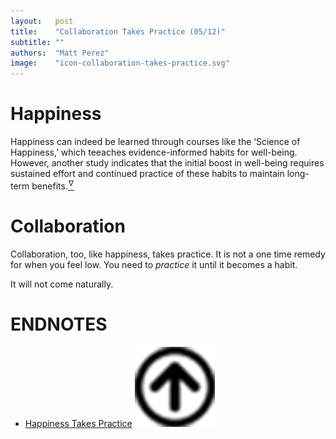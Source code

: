 ```yaml
---
layout:   post
title:    "Collaboration Takes Practice (05/12)"
subtitle: ""
authors:  "Matt Perez"
image:    "icon-collaboration-takes-practice.svg"
---
```


<div style='display:none; '>
 <p>Collaboration, like happiness, takes practrice. It is not a one oft, or only when you feel low. You need to practice it until it becomes a habit.</p>
</div>

<h1>Happiness</h1>
 <p class="_citation">Happiness can indeed be learned through courses like the &lsquo;Science of Happiness,&rsquo; which teeaches evidence-informed habits for well-being. However, another study indicates that the initial boost in well-being requires sustained effort and continued practice of these habits to maintain long-term benefits.<a href='#en01'><sup id='bm01'>&hairsp;&nabla;&hairsp;</sup></a></p>

<h1>Collaboration</h1>
 <p>Collaboration, too, like happiness, takes practice. It is not a one time remedy for when you feel low. You need to <em>practice</em> it until it becomes a habit.</p>
 <p>It will not come naturally.</p>

<h1 class="_section">ENDNOTES</h1>
 <ul>
  <li id="en01">
   <p class="_list-item">
    <a href="https://neurosciencenews.com/happiness-practice-25736/" target="_blank">Happiness Takes Practice</a>
    <a class="_uparrow" href="#bm01"><img src='/assets/img/arrow-up-icon.png'></a>
   </p>
  </li>
 </ul>